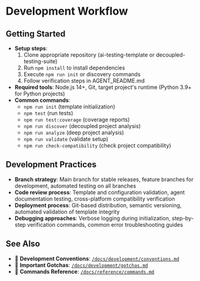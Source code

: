 # Development Workflow

## Getting Started
- **Setup steps**: 
  1. Clone appropriate repository (ai-testing-template or decoupled-testing-suite)
  2. Run `npm install` to install dependencies
  3. Execute `npm run init` or discovery commands
  4. Follow verification steps in AGENT_README.md
- **Required tools**: Node.js 14+, Git, target project's runtime (Python 3.9+ for Python projects)
- **Common commands**: 
  - `npm run init` (template initialization)
  - `npm test` (run tests)
  - `npm run test:coverage` (coverage reports)
  - `npm run discover` (decoupled project analysis)
  - `npm run analyze` (deep project analysis)
  - `npm run validate` (validate setup)
  - `npm run check-compatibility` (check project compatibility)

## Development Practices
- **Branch strategy**: Main branch for stable releases, feature branches for development, automated testing on all branches
- **Code review process**: Template and configuration validation, agent documentation testing, cross-platform compatibility verification
- **Deployment process**: Git-based distribution, semantic versioning, automated validation of template integrity
- **Debugging approaches**: Verbose logging during initialization, step-by-step verification commands, common error troubleshooting guides

## See Also
- 📖 **Development Conventions**: [`/docs/development/conventions.md`](./conventions.md)
- 📖 **Important Gotchas**: [`/docs/development/gotchas.md`](./gotchas.md)
- 📖 **Commands Reference**: [`/docs/reference/commands.md`](../reference/commands.md)